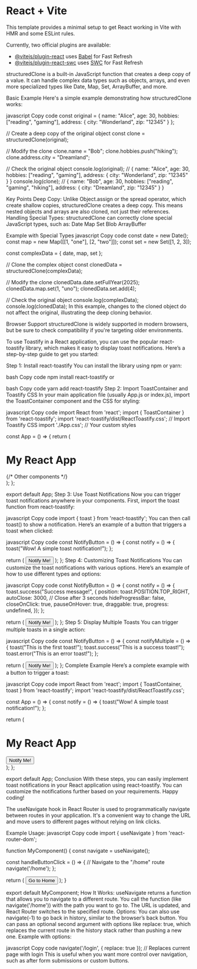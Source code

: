 # React + Vite

This template provides a minimal setup to get React working in Vite with HMR and some ESLint rules.

Currently, two official plugins are available:

- [@vitejs/plugin-react](https://github.com/vitejs/vite-plugin-react/blob/main/packages/plugin-react/README.md) uses [Babel](https://babeljs.io/) for Fast Refresh
- [@vitejs/plugin-react-swc](https://github.com/vitejs/vite-plugin-react-swc) uses [SWC](https://swc.rs/) for Fast Refresh


<!-- structuredClone -  -->
<!-- timeStamp = 3:28:00 -->
structuredClone is a built-in JavaScript function that creates a deep copy of a value. It can handle complex data types such as objects, arrays, and even more specialized types like Date, Map, Set, ArrayBuffer, and more.

Basic Example
Here's a simple example demonstrating how structuredClone works:

javascript
Copy code
const original = {
  name: "Alice",
  age: 30,
  hobbies: ["reading", "gaming"],
  address: {
    city: "Wonderland",
    zip: "12345"
  }
};

// Create a deep copy of the original object
const clone = structuredClone(original);

// Modify the clone
clone.name = "Bob";
clone.hobbies.push("hiking");
clone.address.city = "Dreamland";

// Check the original object
console.log(original); // { name: "Alice", age: 30, hobbies: ["reading", "gaming"], address: { city: "Wonderland", zip: "12345" } }
console.log(clone);    // { name: "Bob", age: 30, hobbies: ["reading", "gaming", "hiking"], address: { city: "Dreamland", zip: "12345" } }

Key Points
Deep Copy: Unlike Object.assign or the spread operator, which create shallow copies, structuredClone creates a deep copy. This means nested objects and arrays are also cloned, not just their references.
Handling Special Types: structuredClone can correctly clone special JavaScript types, such as:
Date
Map
Set
Blob
ArrayBuffer

Example with Special Types
javascript
Copy code
const date = new Date();
const map = new Map([[1, "one"], [2, "two"]]);
const set = new Set([1, 2, 3]);

const complexData = {
  date,
  map,
  set
};

// Clone the complex object
const clonedData = structuredClone(complexData);

// Modify the clone
clonedData.date.setFullYear(2025);
clonedData.map.set(1, "uno");
clonedData.set.add(4);

// Check the original object
console.log(complexData);
console.log(clonedData);
In this example, changes to the cloned object do not affect the original, illustrating the deep cloning behavior.

Browser Support
structuredClone is widely supported in modern browsers, but be sure to check compatibility if you're targeting older environments.




<!-- Toastify       -->
<!-- timeStamp = 3:36:33  -->

To use Toastify in a React application, you can use the popular react-toastify library, which makes it easy to display toast notifications. Here’s a step-by-step guide to get you started:

Step 1: Install react-toastify
You can install the library using npm or yarn:

bash
Copy code
npm install react-toastify
or

bash
Copy code
yarn add react-toastify
Step 2: Import ToastContainer and Toastify CSS
In your main application file (usually App.js or index.js), import the ToastContainer component and the CSS for styling:

javascript
Copy code
import React from 'react';
import { ToastContainer } from 'react-toastify';
import 'react-toastify/dist/ReactToastify.css'; // Import Toastify CSS
import './App.css'; // Your custom styles

const App = () => {
  return (
    <div>
      <h1>My React App</h1>
      {/* Other components */}
      <ToastContainer />
    </div>
  );
};

export default App;
Step 3: Use Toast Notifications
Now you can trigger toast notifications anywhere in your components. First, import the toast function from react-toastify:

javascript
Copy code
import { toast } from 'react-toastify';
You can then call toast() to show a notification. Here’s an example of a button that triggers a toast when clicked:

javascript
Copy code
const NotifyButton = () => {
  const notify = () => {
    toast("Wow! A simple toast notification!");
  };

  return (
    <button onClick={notify}>Notify Me!</button>
  );
};
Step 4: Customizing Toast Notifications
You can customize the toast notifications with various options. Here’s an example of how to use different types and options:

javascript
Copy code
const NotifyButton = () => {
  const notify = () => {
    toast.success("Success message!", {
      position: toast.POSITION.TOP_RIGHT,
      autoClose: 3000, // Close after 3 seconds
      hideProgressBar: false,
      closeOnClick: true,
      pauseOnHover: true,
      draggable: true,
      progress: undefined,
    });
  };

  return (
    <button onClick={notify}>Notify Me!</button>
  );
};
Step 5: Display Multiple Toasts
You can trigger multiple toasts in a single action:

javascript
Copy code
const NotifyButton = () => {
  const notifyMultiple = () => {
    toast("This is the first toast!");
    toast.success("This is a success toast!");
    toast.error("This is an error toast!");
  };

  return (
    <button onClick={notifyMultiple}>Notify Me!</button>
  );
};
Complete Example
Here’s a complete example with a button to trigger a toast:

javascript
Copy code
import React from 'react';
import { ToastContainer, toast } from 'react-toastify';
import 'react-toastify/dist/ReactToastify.css';

const App = () => {
  const notify = () => {
    toast("Wow! A simple toast notification!");
  };

  return (
    <div>
      <h1>My React App</h1>
      <button onClick={notify}>Notify Me!</button>
      <ToastContainer />
    </div>
  );
};

export default App;
Conclusion
With these steps, you can easily implement toast notifications in your React application using react-toastify. You can customize the notifications further based on your requirements. Happy coding!




<!-- useNavigate hook -->
<!-- timestamp  4:16:51-->


The useNavigate hook in React Router is used to programmatically navigate between routes in your application. It's a convenient way to change the URL and move users to different pages without relying on link clicks.

Example Usage:
javascript
Copy code
import { useNavigate } from 'react-router-dom';

function MyComponent() {
  const navigate = useNavigate();

  const handleButtonClick = () => {
    // Navigate to the "/home" route
    navigate('/home');
  };

  return (
    <button onClick={handleButtonClick}>
      Go to Home
    </button>
  );
}

export default MyComponent;
How It Works:
useNavigate returns a function that allows you to navigate to a different route.
You call the function (like navigate('/home')) with the path you want to go to.
The URL is updated, and React Router switches to the specified route.
Options:
You can also use navigate(-1) to go back in history, similar to the browser’s back button.
You can pass an optional second argument with options like replace: true, which replaces the current route in the history stack rather than pushing a new one.
Example with options:

javascript
Copy code
navigate('/login', { replace: true }); // Replaces current page with login
This is useful when you want more control over navigation, such as after form submissions or custom buttons.